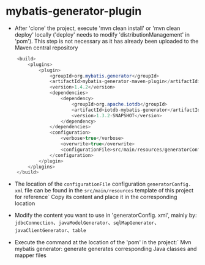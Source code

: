 # mybatis-generator-plugin

* After 'clone' the project, execute 'mvn clean install' or 'mvn clean deploy' locally ('deploy' needs to modify 'distributionManagement' in 'pom'). This step is not necessary as it has already been uploaded to the Maven central repository

```java
    <build>
        <plugins>
            <plugin>
                <groupId>org.mybatis.generator</groupId>
                <artifactId>mybatis-generator-maven-plugin</artifactId>
                <version>1.4.2</version>
                <dependencies>
                    <dependency>
                        <groupId>org.apache.iotdb</groupId>
                        <artifactId>iotdb-mybatis-generator</artifactId>
                        <version>1.3.2-SNAPSHOT</version>
                    </dependency>
                </dependencies>
                <configuration>
                    <verbose>true</verbose>
                    <overwrite>true</overwrite>
                    <configurationFile>src/main/resources/generatorConfig.xml</configurationFile>
                </configuration>
            </plugin>
        </plugins>
    </build>
```

* The location of the ` configurationFile ` configuration ` generatorConfig. xml ` file can be found in the ` src/main/resources ` template of this project for reference` Copy its content and place it in the corresponding location

* Modify the content you want to use in 'generatorConfig. xml', mainly by:` jdbcConnection`、`javaModelGenerator`、`sqlMapGenerator`、`javaClientGenerator`、`table`

* Execute the command at the location of the 'pom' in the project:` Mvn mybatis generator: generate generates corresponding Java classes and mapper files